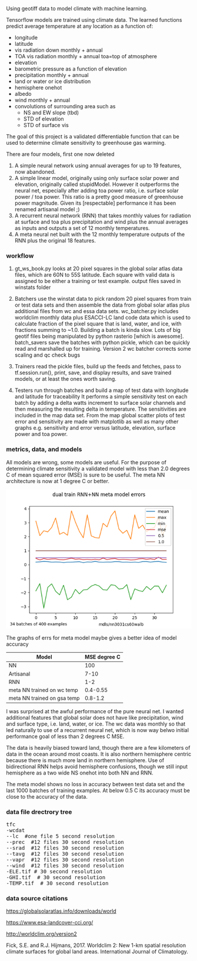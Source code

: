 Using geotiff data to model climate with machine learning.

Tensorflow models are trained using climate data. The learned functions predict
average temperature at any location as a function of:

* longitude
* latitude
* vis radiation down monthly + annual
* TOA vis radiation monthly + annual toa=top of atmosphere
* elevation
* barometric pressure as a function of elevation
* precipitation monthly + annual
* land or water or ice distribution
* hemisphere onehot
* albedo
* wind monthly + annual
* convolutions of surrounding area such as
   * NS and EW slope (tbd)
   * STD of elevation
   * STD of surface vis


The  goal of this project is a validated differentiable function that can be used to determine climate sensitivity to greenhouse gas warming.

There are four models, first one now deleted

1. A simple neural network using annual averages for up to 19 features, now abandoned.
2. A simple linear model, originally using only surface solar power and elevation, originally called stupidModel.  However it outperforms the neural net, especially after adding toa power ratio, i.e. surface solar power / toa power.  This ratio is a pretty good measure of greenhouse power magnitude. Given its [respectable] performance it has been renamed artisanal model ;)
3. A recurrent neural network (RNN) that takes monthly values for radiation at surface and toa plus precipitation and wind plus the annual averages as inputs and outputs a set of 12 monthly temperatures.
4. A meta neural net built with the 12 monthly temperature  outputs of the RNN plus the original 18 features.

### workflow

1. gt_ws_book.py looks at 20 pixel squares in the global solar atlas data files, which are 60N to 55S latitude.  Each square with valid data is assigned to be either a training or test example. output files saved in winstats folder

2. Batchers use the winstat data to  pick random 20 pixel squares from train or test data sets and then assemble the data from global solar atlas plus additional files from wc and essa data sets. wc_batcher.py includes worldclim monthly data  plus ESACCI-LC land code data which is used to calculate fraction of the pixel square that is land, water, and ice, with fractions summing to ~1.0.  Building a batch is kinda slow.  Lots of big geotif files being manipulated by python rasterio [which is awesome].  batch_savers save the batches with python pickle, which can be quickly read and marshalled up for training. Version 2 wc batcher corrects some scaling and qc check bugs

3. Trainers read the pickle files, build up the feeds and fetches, pass to tf.session.run(), print, save, and display results, and save trained models, or at least the ones worth saving. 

4. Testers run through batches and build a map of test data  with longitude and latitude for traceability  It performs a simple sensitivity test on each batch by adding a delta watts increment to surface solar channels and then measuring the resulting delta in temperature. The sensitivities are included in the map data set.  From the map  global scatter plots of test error and sensitivity are made with matplotlib as well as many other graphs  e.g. sensitivity and error versus latitude, elevation, surface power and toa power.

### metrics, data, and models

All models are wrong, some models are useful. For the purpose of determining climate sensitivity a validated model with less than 2.0 degrees C of mean squared error (MSE) is sure to be useful. The meta NN architecture is now at 1 degree C or better.

![map of 13200 test points](mse_lt_1c.png)

The graphs of errs for meta model maybe gives a better idea of model accuracy


|Model| MSE degree C|
|-----|-----------|
|NN       | 100   |
|Artisanal| 7-10  |
|RNN      |  1-2 |
|meta NN trained on wc temp | 0.4-0.55|
|meta NN trained on gsa temp | 0.8-1.2|

I was surprised at the awful performance of the pure neural net. I wanted additional features that global solar does not have like precipitation, wind and surface type, i.e. land, water, or ice. The wc data was monthly so that led naturally to use  of a recurrent neural net, which is now way belwo initial  performance goal of less than 2 degrees C MSE.

The data is heavily biased toward land, though there are a few kilometers of data in the ocean around most coasts.  It is also northern hemisphere centric because there is much more land in northern hemisphere.  Use of bidirectional RNN helps avoid hemisphere confusions, though we still input hemisphere as a two wide NS onehot into both NN and RNN.

The meta model shows no loss in accuracy between test data set and the last 1000 batches of training examples. At below 0.5 C its accuracy must be close to the accuracy of the data.

### data file drectrory tree

<pre>
tfc
-wcdat
--lc  #one file 5 second resolution
--prec  #12 files 30 second resolution
--srad  #12 files 30 second resolution
--tavg  #12 files 30 second resolution
--vapr  #12 files 30 second resolution
--wind  #12 files 30 second resolution
-ELE.tif # 30 second resolution
-GHI.tif  # 30 second resolution
-TEMP.tif  # 30 second resolution
</pre>


### data source citations

https://globalsolaratlas.info/downloads/world

https://www.esa-landcover-cci.org/

http://worldclim.org/version2

Fick, S.E. and R.J. Hijmans, 2017. Worldclim 2: New 1-km spatial resolution climate surfaces for global land areas. International Journal of Climatology.


